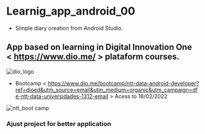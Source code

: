 # Learnig_app_android_00

- Simple diary creation from Android Studio. 

## App based on learning in Digital Innovation One < https://www.dio.me/ >  plataform courses. 


![dio_logo](https://user-images.githubusercontent.com/87449988/154619080-78c412ed-003f-4d16-ac1e-b852b41bc37c.PNG)



- Bootcamp < https://www.dio.me/bootcamp/ntt-data-android-developer?ref=dioed&utm_source=email&utm_medium=organic&utm_campaign=dfe-ntt-data-universidades-1312-email > Acess to 18/02/2022


![ntt_boot camp](https://user-images.githubusercontent.com/87449988/154619091-b43e4e3e-dc33-476d-8c9c-bf1ff29eb997.PNG)


### Ajust project for better application 
